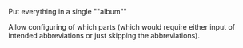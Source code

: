 Put everything in a single ""album""

Allow configuring of which parts (which would require either input of intended
abbreviations or just skipping the abbreviations).
